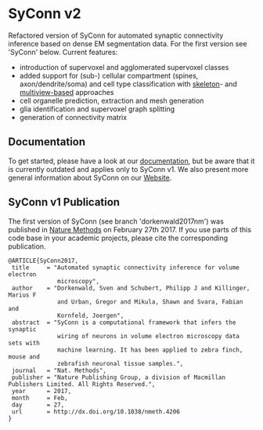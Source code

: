 # SyConn v2

Refactored version of SyConn for automated synaptic connectivity inference based on dense EM segmentation data. For the first version
see 'SyConn' below. Current features:
- introduction of supervoxel and agglomerated supervoxel classes
- added support for (sub-) cellular compartment (spines, axon/dendrite/soma) and cell type classification with [skeleton](https://www.nature.com/articles/nmeth.4206)- and [multiview-based](https://www.biorxiv.org/content/early/2018/07/06/364034) approaches
- cell organelle prediction, extraction and mesh generation
- glia identification and supervoxel graph splitting
- generation of connectivity matrix

Documentation
--------------

To get started, please have a look at our [documentation](https://structuralneurobiologylab.github.io/SyConn/documentation/), but be aware that it is currently outdated and applies only to SyConn v1. We also present more general information about SyConn on our [Website](https://structuralneurobiologylab.github.io/SyConn/).

SyConn v1 Publication
-----------

The first version of SyConn (see branch 'dorkenwald2017nm') was published in [Nature Methods](http://www.nature.com/nmeth/journal/vaop/ncurrent/full/nmeth.4206.html) on February 27th 2017. If you use parts of this code base in your academic projects, please cite the corresponding publication. <br />

  ```
 @ARTICLE{SyConn2017,
   title     = "Automated synaptic connectivity inference for volume electron
                microscopy",
   author    = "Dorkenwald, Sven and Schubert, Philipp J and Killinger, Marius F
                and Urban, Gregor and Mikula, Shawn and Svara, Fabian and
                Kornfeld, Joergen",
   abstract  = "SyConn is a computational framework that infers the synaptic
                wiring of neurons in volume electron microscopy data sets with
                machine learning. It has been applied to zebra finch, mouse and
                zebrafish neuronal tissue samples.",
   journal   = "Nat. Methods",
   publisher = "Nature Publishing Group, a division of Macmillan Publishers Limited. All Rights Reserved.",
   year      = 2017,
   month     = Feb,
   day       = 27,
   url       = http://dx.doi.org/10.1038/nmeth.4206
 }
  ```
